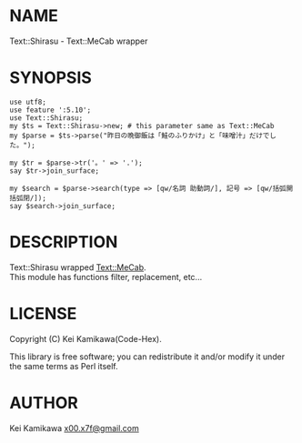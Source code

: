 # NAME

Text::Shirasu - Text::MeCab wrapper

# SYNOPSIS

    use utf8;
    use feature ':5.10';
    use Text::Shirasu;
    my $ts = Text::Shirasu->new; # this parameter same as Text::MeCab
    my $parse = $ts->parse("昨日の晩御飯は「鮭のふりかけ」と「味噌汁」だけでした。");

    my $tr = $parse->tr('。' => '.');
    say $tr->join_surface;
    
    my $search = $parse->search(type => [qw/名詞 助動詞/], 記号 => [qw/括弧開 括弧閉/]);
    say $search->join_surface;

# DESCRIPTION

Text::Shirasu wrapped [Text::MeCab](https://metacpan.org/pod/Text::MeCab).  
This module has functions filter, replacement, etc...

# LICENSE

Copyright (C) Kei Kamikawa(Code-Hex).

This library is free software; you can redistribute it and/or modify
it under the same terms as Perl itself.

# AUTHOR

Kei Kamikawa <x00.x7f@gmail.com>
